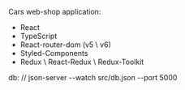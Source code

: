 Cars web-shop application:

* React
* TypeScript
* React-router-dom (v5 \ v6)
* Styled-Components
* Redux \ React-Redux \ Redux-Toolkit


db: //  json-server --watch src/db.json --port 5000